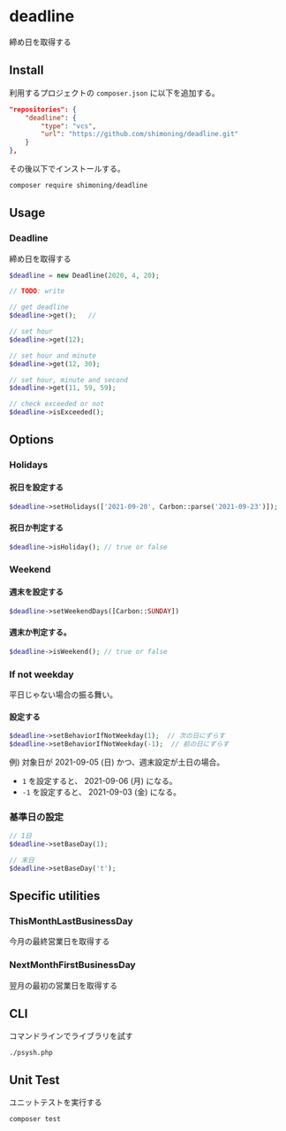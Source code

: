 # deadline
締め日を取得する

## Install
利用するプロジェクトの `composer.json` に以下を追加する。
```composer.json
"repositories": {
    "deadline": {
        "type": "vcs",
        "url": "https://github.com/shimoning/deadline.git"
    }
},
```

その後以下でインストールする。

```bash
composer require shimoning/deadline
```

## Usage

### Deadline
締め日を取得する

```php
$deadline = new Deadline(2020, 4, 20);

// TODO: write

// get deadline
$deadline->get();   //

// set hour
$deadline->get(12);

// set hour and minute
$deadline->get(12, 30);

// set hour, minute and second
$deadline->get(11, 59, 59);

// check exceeded or not
$deadline->isExceeded();
```

## Options

### Holidays
#### 祝日を設定する
```php
$deadline->setHolidays(['2021-09-20', Carbon::parse('2021-09-23')]);
```

#### 祝日か判定する
```php
$deadline->isHoliday(); // true or false
```

### Weekend
#### 週末を設定する
```php
$deadline->setWeekendDays([Carbon::SUNDAY])
```

#### 週末か判定する。
```php
$deadline->isWeekend(); // true or false
```

### If not weekday
平日じゃない場合の振る舞い。
#### 設定する
```php
$deadline->setBehaviorIfNotWeekday(1);  // 次の日にずらす
$deadline->setBehaviorIfNotWeekday(-1);  // 前の日にずらす
```

例) 対象日が 2021-09-05 (日) かつ、週末設定が土日の場合。
- `1` を設定すると、 2021-09-06 (月) になる。
- `-1` を設定すると、 2021-09-03 (金) になる。

### 基準日の設定
```php
// 1日
$deadline->setBaseDay(1);

// 末日
$deadline->setBaseDay('t');
```

## Specific utilities

### ThisMonthLastBusinessDay
今月の最終営業日を取得する


### NextMonthFirstBusinessDay
翌月の最初の営業日を取得する

## CLI
コマンドラインでライブラリを試す

```cli
./psysh.php
```

## Unit Test
ユニットテストを実行する

```cli
composer test
```
